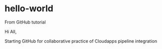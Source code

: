 # hello-world
From GitHub tutorial

Hi All,

Starting GitHub for collaborative practice of Cloudapps pipeline integration

